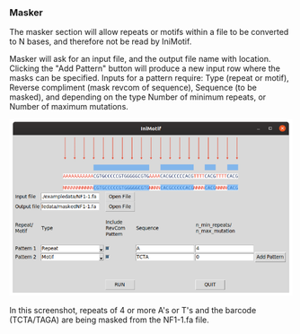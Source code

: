 ### Masker
The masker section will allow repeats or motifs within a file to be converted to N bases, and therefore not be read by IniMotif.

Masker will ask for an input file, and the output file name with location. Clicking the "Add Pattern" button will produce a new input row where the masks can be specified. Inputs for a pattern require: Type (repeat or motif), Reverse compliment (mask revcom of sequence), Sequence (to be masked), and depending on the type Number of minimum repeats, or Number of maximum mutations.

![Masker form entry](https://github.com/kearseya/IniMotif-py/blob/master/tutorial/screenshots/MaskerexampleGUI.png "Masker")

In this screenshot, repeats of 4 or more A's or T's and the barcode (TCTA/TAGA) are being masked from the NF1-1.fa file.
